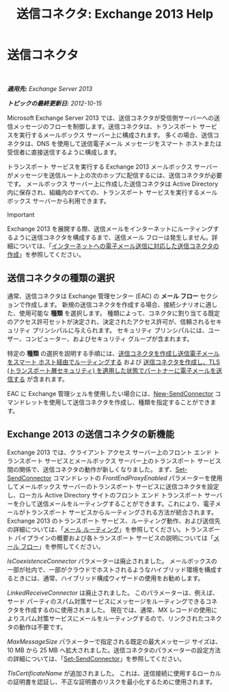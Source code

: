 ﻿---
title: '送信コネクタ: Exchange 2013 Help'
TOCTitle: 送信コネクタ
ms:assetid: 6aa19a12-c7b2-4eac-a8dc-9a4d26919ac5
ms:mtpsurl: https://technet.microsoft.com/ja-jp/library/Aa998662(v=EXCHG.150)
ms:contentKeyID: 49896296
ms.date: 04/24/2018
mtps_version: v=EXCHG.150
ms.translationtype: HT
---

# 送信コネクタ

 

_**適用先:** Exchange Server 2013_

_**トピックの最終更新日:** 2012-10-15_

Microsoft Exchange Server 2013 では、送信コネクタが受信側サーバーへの送信メッセージのフローを制御します。送信コネクタは、トランスポート サービスを実行するメールボックス サーバー上に構成されます。 多くの場合、送信コネクタは、DNS を使用して送信電子メール メッセージをスマート ホストまたは受信者に直接送信するように構成します。

トランスポート サービスを実行する Exchange 2013 メールボックス サーバーがメッセージを送信ルート上の次のホップに配信するには、送信コネクタが必要です。 メールボックス サーバー上に作成した送信コネクタは Active Directory 内に保存され、組織内のすべての、トランスポート サービスを実行するメールボックス サーバーから利用できます。


> [!IMPORTANT]
> Exchange 2013 を展開する際、送信メールをインターネットにルーティングするように送信コネクタを構成するまで、送信メール フローは発生しません。詳細については、「<A href="create-a-send-connector-for-email-sent-to-the-internet-exchange-2013-help.md">インターネットへの電子メール送信に対応した送信コネクタの作成</A>」を参照してください。



## 送信コネクタの種類の選択

通常、送信コネクタは Exchange 管理センター (EAC) の <strong>メール フロー</strong> セクションで作成します。 新規の送信コネクタを作成する場合、接続シナリオに適した、使用可能な <strong>種類</strong> を選択します。 種類によって、コネクタに割り当てる既定のアクセス許可セットが決定され、決定されたアクセス許可が、信頼されるセキュリティ プリンシパルに与えられます。 セキュリティ プリンシパルには、ユーザー、コンピューター、およびセキュリティ グループが含まれます。

特定の <strong>種類</strong> の選択を説明する手順には、[送信コネクタを作成し送信電子メールをスマート ホスト経由でルーティングする](create-a-send-connector-to-route-outbound-email-through-a-smart-host-exchange-2013-help.md) および [送信コネクタを作成し、TLS (トランスポート層セキュリティ) を適用した状態でパートナーに電子メールを送信する](create-a-send-connector-to-send-email-to-a-partner-with-transport-layer-security-tls-applied-exchange-2013-help.md) が含まれます。

EAC に Exchange 管理シェルを使用したい場合には、[New-SendConnector](https://technet.microsoft.com/ja-jp/library/aa998936\(v=exchg.150\)) コマンドレットを使用して送信コネクタを作成し、種類を指定することができます。

## Exchange 2013 の送信コネクタの新機能

Exchange 2013 では、クライアント アクセス サーバー上のフロント エンド トランスポート サービスとメールボックス サーバー上のトランスポート サービス間の関係で、送信コネクタの動作が新しくなりました。 まず、[Set-SendConnector](https://technet.microsoft.com/ja-jp/library/aa998294\(v=exchg.150\)) コマンドレットの *FrontEndProxyEnabled* パラメーターを使用してメールボックス サーバーのトランスポート サービスに送信コネクタを設定し、ローカル Active Directory サイトのフロント エンド トランスポート サーバーを介して送信メールをルーティングすることができます。これにより、電子メールがトランスポート サービスからルーティングされる方法が統合されます。Exchange 2013 のトランスポート サービス、ルーティング動作、および送信先の詳細については、「[メール ルーティング](mail-routing-exchange-2013-help.md)」を参照してください。トランスポート パイプラインの概要および各トランスポート サービスの説明については「[メール フロー](mail-flow-exchange-2013-help.md)」を参照してください。

*IsCoexistenceConnector* パラメーターは廃止されました。 メールボックスの一部が社内で、一部がクラウドでホストされるようなハイブリッド環境を構成するときには、通常、ハイブリッド構成ウィザードの使用をお勧めします。

*LinkedReceiveConnector* は廃止されました。 このパラメーターは、例えば、サード パーティのスパム対策サービスにメッセージをルーティングできるコネクタを作成するのに使用されました。 現在では、通常、MX レコードの使用によりスパム対策サービスにメールをルーティングするので、リンクされたコネクタの動作は不要です。

*MaxMessageSize* パラメーターで指定される既定の最大メッセージ サイズは、10 MB から 25 MB へ拡大されました。送信コネクタのパラメーターの設定方法の詳細については、「[Set-SendConnector](https://technet.microsoft.com/ja-jp/library/aa998294\(v=exchg.150\))」を参照してください。

*TlsCertificateName* が追加されました。 これは、送信接続に使用するローカルの証明書を認証し、不正な証明書のリスクを最小化するために使用されます。

